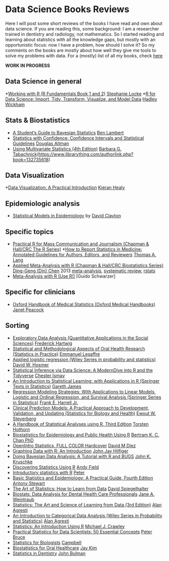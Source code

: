 # Data Science Books Reviews

Here I will post some short reviews of the books I have read and own about data science. If you are reading this, some background: I am a researcher trained in dentistry and radiology, not mathematics. So I started reading and learning about statistics with all the knowledge gaps, but mostly with an opportunistic focus: now I have a problem, how should I solve it? So my comments on the books are mostly about how well they give me tools to solve my problems with data. For a (mostly) list of all my books, check [here](https://www.librarything.com/catalog/sergiouribe)

**WORK IN PROGRESS**

## Data Science in general

\*[Working with R (R Fundamentals Book 1 and 2)](https://www.librarything.com/work/22097717/book/158392483) [Stephanie Locke](https://www.librarything.com/authorlink.php?book=158392483) \*[R for Data Science: Import, Tidy, Transform, Visualize, and Model Data](https://www.librarything.com/work/17619063/book/147495805) [Hadley Wickham](https://www.librarything.com/authorlink.php?book=147495805)

## Stats & Biostatistics

* [A Student’s Guide to Bayesian Statistics](https://www.librarything.com/work/21918133/book/188141841) [Ben Lambert](https://www.librarything.com/authorlink.php?book=188141841)
* [Statistics with Confidence: Confidence Intervals and Statistical Guidelines](https://www.librarything.com/work/2469248/book/26467102) [Douglas Altman](https://www.librarything.com/authorlink.php?book=26467102)
* [Using Multivariate Statistics (4th Edition)](https://www.librarything.com/work/294481/book/30877810) [Barbara G. Tabachnick](https://www.librarything.com/authorlink.php?book=30877810)(https://www.librarything.com/authorlink.php?book=132735618)

## Data Visualization

\*[Data Visualization: A Practical Introduction](https://www.librarything.com/work/22566483/book/188141832) [Kieran Healy](https://www.librarything.com/authorlink.php?book=188141832)

## Epidemiologic analysis

* [Statistical Models in Epidemiology](https://www.librarything.com/work/book/121977521) by [David Clayton](https://www.librarything.com/author/claytondavid)

## Specific topics

* [Practical R for Mass Communication and Journalism (Chapman & Hall/CRC The R Series)](https://www.librarything.com/work/22732879/book/186577901) \*[How to Report Statistics in Medicine: Annotated Guidelines for Authors, Editors, and Reviewers](https://www.librarything.com/work/1917100/book/133106759) [Thomas A. Lang](https://www.librarything.com/authorlink.php?book=133106759)
* [Applied Meta-Analysis with R (Chapman & Hall/CRC Biostatistics Series)](https://www.librarything.com/work/16002813/book/137260670) [Ding-Geng (Din) Chen](https://www.librarything.com/authorlink.php?book=137260670) 2013 [meta-analysis](https://www.librarything.com/catalog.php?tag=meta-analysis\&view=sergiouribe), [systematic review](https://www.librarything.com/catalog.php?tag=systematic+review\&view=sergiouribe), [rstats](https://www.librarything.com/catalog.php?tag=rstats\&view=sergiouribe)
* [Meta-Analysis with R (Use R!)](https://www.librarything.com/work/17586398/book/132735618) \[Guido Schwarzer]

## Specific for clinicians

* [Oxford Handbook of Medical Statistics (Oxford Medical Handbooks)](https://www.librarything.com/work/11196974/book/165062614) [Janet Peacock](https://www.librarything.com/authorlink.php?book=165062614)

## Sorting

* [Exploratory Data Analysis (Quantitative Applications in the Social Sciences)](https://www.librarything.com/work/447433/book/155198368) [Frederick Hartwig](https://www.librarything.com/authorlink.php?book=155198368)
* [Statistical and Methodological Aspects of Oral Health Research (Statistics in Practice)](https://www.librarything.com/work/8186586/book/43792536) [Emmanuel Lesaffre](https://www.librarything.com/authorlink.php?book=43792536)
* [Applied logistic regression (Wiley Series in probability and statistics)](https://www.librarything.com/work/215265/book/35533000) [David W. Hosmer](https://www.librarything.com/authorlink.php?book=35533000)
* [Statistical Inference via Data Science: A ModernDive into R and the Tidyverse](https://www.librarything.com/work/24341011/book/186577928) [Chester Ismay](https://www.librarything.com/authorlink.php?book=186577928)
* [An Introduction to Statistical Learning: with Applications in R (Springer Texts in Statistics)](https://www.librarything.com/work/13803952/book/186577876) [Gareth James](https://www.librarything.com/authorlink.php?book=186577876)
* [Regression Modeling Strategies: With Applications to Linear Models, Logistic and Ordinal Regression, and Survival Analysis (Springer Series in Statistics)](https://www.librarything.com/work/364828/book/173633424) [Frank E. Harrell Jr.](https://www.librarything.com/authorlink.php?book=173633424)
* [Clinical Prediction Models: A Practical Approach to Development, Validation, and Updating (Statistics for Biology and Health)](https://www.librarything.com/work/8775992/book/173633397) [Ewout W. Steyerberg](https://www.librarything.com/authorlink.php?book=173633397)
* [A Handbook of Statistical Analyses using R, Third Edition](https://www.librarything.com/work/293977/book/156984615) [Torsten Hothorn](https://www.librarything.com/authorlink.php?book=156984615)
* [Biostatistics for Epidemiology and Public Health Using R](https://www.librarything.com/work/18136704/book/132735628) [Bertram K. C. Chan PhD](https://www.librarything.com/authorlink.php?book=132735628)
* [OpenIntro Statistics, FULL COLOR Hardcover](https://www.librarything.com/work/16400433/book/131315601) [David M Diez](https://www.librarything.com/authorlink.php?book=131315601)
* [Graphing Data with R: An Introduction](https://www.librarything.com/work/16234470/book/130935729) [John Jay Hilfiger](https://www.librarything.com/authorlink.php?book=130935729)
* [Doing Bayesian Data Analysis: A Tutorial with R and BUGS](https://www.librarything.com/work/10737618/book/120133207) [John K. Kruschke](https://www.librarything.com/authorlink.php?book=120133207)
* [Discovering Statistics Using R](https://www.librarything.com/work/12448522/book/120133192) [Andy Field](https://www.librarything.com/authorlink.php?book=120133192)
* [Introductory statistics with R](https://www.librarything.com/work/123705/book/120132972) [Peter](https://www.librarything.com/authorlink.php?book=120132972)
* [Basic Statistics and Epidemiology: A Practical Guide, Fourth Edition](https://www.librarything.com/work/17683852/book/186577919) [Antony Stewart](https://www.librarything.com/authorlink.php?book=186577919)
* [The Art of Statistics: How to Learn from Data](https://www.librarything.com/work/23069617/book/173634630) [David Spiegelhalter](https://www.librarything.com/authorlink.php?book=173634630)
* [Biostats: Data Analysis for Dental Health Care Professionals](https://www.librarything.com/work/21732409/book/155198402) [Jane A. Weintraub](https://www.librarything.com/authorlink.php?book=155198402)
* [Statistics: The Art and Science of Learning from Data (3rd Edition)](https://www.librarything.com/work/817801/book/149805745) [Alan Agresti](https://www.librarything.com/authorlink.php?book=149805745)
* [An Introduction to Categorical Data Analysis (Wiley Series in Probability and Statistics)](https://www.librarything.com/work/293993/book/149064689) [Alan Agresti](https://www.librarything.com/authorlink.php?book=149064689)
* [Statistics: An Introduction Using R](https://www.librarything.com/work/1422065/book/147518056) [Michael J. Crawley](https://www.librarything.com/authorlink.php?book=147518056)
* [Practical Statistics for Data Scientists: 50 Essential Concepts](https://www.librarything.com/work/17619020/book/146991749) [Peter Bruce](https://www.librarything.com/authorlink.php?book=146991749)
* [Statistics for Biologists](https://www.librarything.com/work/992402/book/137835111) [Campbell](https://www.librarything.com/authorlink.php?book=137835111)
* [Biostatistics for Oral Healthcare](https://www.librarything.com/work/5455317/book/30877680) [Jay Kim](https://www.librarything.com/authorlink.php?book=30877680)
* [Statistics in Dentistry](https://www.librarything.com/work/4840142/book/26467212) [John Bulman](https://www.librarything.com/authorlink.php?book=26467212)
